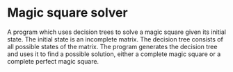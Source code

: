 # Magic square solver
A program which uses decision trees to solve a magic square given its initial state. The initial state is an incomplete matrix. The decision tree consists of all possible states of the matrix. The program generates the decision tree and uses it to find a possible solution, either a complete magic square or a complete perfect magic square.
